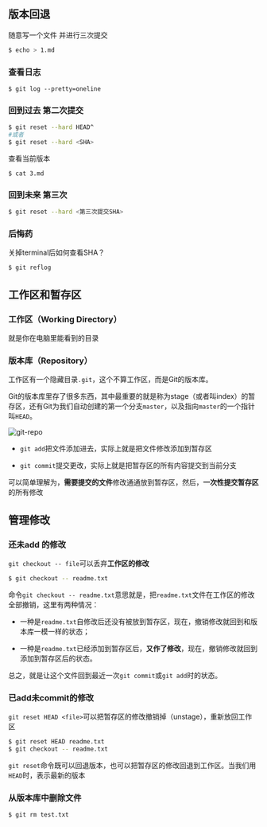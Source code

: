 ## 版本回退

随意写一个文件 并进行三次提交

```bash
$ echo > 1.md
```

### 查看日志

```shell
$ git log --pretty=oneline
```

### 回到过去 第二次提交

```bash
$ git reset --hard HEAD^
#或者
$ git reset --hard <SHA>
```

查看当前版本

```shell
$ cat 3.md
```

### 回到未来 第三次

```bash
$ git reset --hard <第三次提交SHA>
```

### 后悔药  

关掉terminal后如何查看SHA？

```bash
$ git reflog
```

## 工作区和暂存区

### 工作区（Working Directory）

就是你在电脑里能看到的目录

### 版本库（Repository）

工作区有一个隐藏目录`.git`，这个不算工作区，而是Git的版本库。

Git的版本库里存了很多东西，其中最重要的就是称为stage（或者叫index）的暂存区，还有Git为我们自动创建的第一个分支`master`，以及指向`master`的一个指针叫`HEAD`。

![git-repo](../../work_note/.img/0.jfif)

- `git add`把文件添加进去，实际上就是把文件修改添加到暂存区

- `git commit`提交更改，实际上就是把暂存区的所有内容提交到当前分支

可以简单理解为，**需要提交的文件**修改通通放到暂存区，然后，**一次性提交暂存区**的所有修改

## 管理修改 

### 还未add 的修改

`git checkout -- file`可以丢弃**工作区的修改**

```bash
$ git checkout -- readme.txt
```

命令`git checkout -- readme.txt`意思就是，把`readme.txt`文件在工作区的修改全部撤销，这里有两种情况：

- 一种是`readme.txt`自修改后还没有被放到暂存区，现在，撤销修改就回到和版本库一模一样的状态；

- 一种是`readme.txt`已经添加到暂存区后，**又作了修改**，现在，撤销修改就回到添加到暂存区后的状态。

总之，就是让这个文件回到最近一次`git commit`或`git add`时的状态。

### 已add未commit的修改

`git reset HEAD <file>`可以把暂存区的修改撤销掉（unstage），重新放回工作区

```bash
$ git reset HEAD readme.txt
$ git checkout -- readme.txt
```

`git reset`命令既可以回退版本，也可以把暂存区的修改回退到工作区。当我们用`HEAD`时，表示最新的版本

### 从版本库中删除文件

```bash
$ git rm test.txt
```
